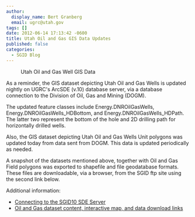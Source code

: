```yaml
---
author:
  display_name: Bert Granberg
  email: ugrc@utah.gov
tags: []
date: 2012-06-14 17:13:42 -0600
title: Utah Oil and Gas GIS Data Updates
published: false
categories:
  - SGID Blog
---
```


<figure class="caption caption--right"><img class="caption__image" title="utah oil and gas wells" src="{% link images/utah-oil-and-gas-wells.png %}" alt="" /><figcaption class="caption__text">Utah Oil and Gas Well GIS Data</figcaption></figure>
<p>As a reminder, the GIS dataset depicting Utah Oil and Gas Wells is updated nightly on UGRC's ArcSDE (v.10) database server, via a database connection to the Division of Oil, Gas and Mining (DOGM).</p>
<p>The updated feature classes include Energy.DNROilGasWells, Energy.DNROilGasWells_HDBottom, and Energy.DNROilGasWells_HDPath. The latter two represent the bottom of the hole and 2D drilling path for horizontally drilled wells.</p>
<p>Also, the GIS dataset depicting Utah Oil and Gas Wells Unit polygons was updated today from data sent from DOGM. This data is updated periodically as needed.</p>
<p>A snapshot of the datasets mentioned above, together with Oil and Gas Field polygons was exported to shapefile and file geodatabase formats. These files are downloadable, via a browser, from the SGID ftp site using the second link below.</p>
<p>Additional information:</p>
<ul>
<li><a title="How to Connect to the SGID via ArcSDE" href="{% link sgid/open-sgid/index.md %}">Connecting to the SGID10 SDE Server</a></li>
<li><a title="Oil and Gas" href="{% link data/energy/oil-gas/index.html %}">Oil and Gas dataset content, interactive map, and data download links</a></li>
</ul>
